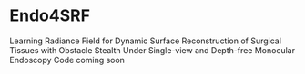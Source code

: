 # Endo4SRF
Learning Radiance Field for Dynamic Surface Reconstruction of Surgical Tissues with Obstacle Stealth Under Single-view and Depth-free Monocular Endoscopy
Code coming soon
